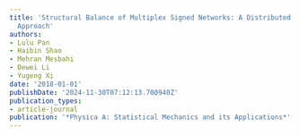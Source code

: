 ```yaml
---
title: 'Structural Balance of Multiplex Signed Networks: A Distributed Data-driven
  Approach'
authors:
- Lulu Pan
- Haibin Shao
- Mehran Mesbahi
- Dewei Li
- Yugeng Xi
date: '2018-01-01'
publishDate: '2024-11-30T07:12:13.700940Z'
publication_types:
- article-journal
publication: '*Physica A: Statistical Mechanics and its Applications*'
---
```

